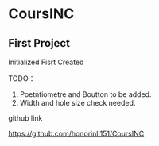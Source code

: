 # CoursINC
## First Project
Initialized Fisrt Created

TODO： 
1. Poetntiometre and Boutton to be added.
2. Width and hole size check needed.

github link

https://github.com/honorinli151/CoursINC
